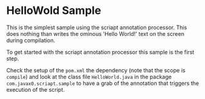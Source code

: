 HelloWold Sample
================

This is the simplest sample using the scriapt annotation processor. 
This does nothing than writes the ominous 'Hello World!' text on the screen during compilation.

To get started with the scriapt annotation processor this sample is the first step.

Check the setup of the `pom.xml` the dependency (note that the scope is `compile`) and look at the class file
`HelloWorld.java` in the package `com.javax0.scriapt.sample` to have a grab of the annotation that triggers the
execution of the script.
